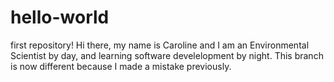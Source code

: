 # hello-world
first repository! 
Hi there, my name is Caroline and I am an Environmental Scientist by day, and learning software develelopment by night.
This branch is now different because I made a mistake previously. 